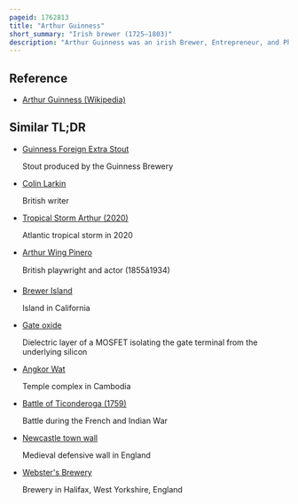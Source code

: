 ```yaml
---
pageid: 1762813
title: "Arthur Guinness"
short_summary: "Irish brewer (1725–1803)"
description: "Arthur Guinness was an irish Brewer, Entrepreneur, and Philanthropist. The inventor of Guinness beer, he founded the Guinness Brewery at St. James's Gate in 1759."
---
```


## Reference

- [Arthur Guinness (Wikipedia)](https://en.wikipedia.org/?curid=1762813)

## Similar TL;DR

- [Guinness Foreign Extra Stout](/tldr/en/guinness-foreign-extra-stout)

  Stout produced by the Guinness Brewery

- [Colin Larkin](/tldr/en/colin-larkin)

  British writer

- [Tropical Storm Arthur (2020)](/tldr/en/tropical-storm-arthur-2020)

  Atlantic tropical storm in 2020

- [Arthur Wing Pinero](/tldr/en/arthur-wing-pinero)

  British playwright and actor (1855â1934)

- [Brewer Island](/tldr/en/brewer-island)

  Island in California

- [Gate oxide](/tldr/en/gate-oxide)

  Dielectric layer of a MOSFET isolating the gate terminal from the underlying silicon

- [Angkor Wat](/tldr/en/angkor-wat)

  Temple complex in Cambodia

- [Battle of Ticonderoga (1759)](/tldr/en/battle-of-ticonderoga-1759)

  Battle during the French and Indian War

- [Newcastle town wall](/tldr/en/newcastle-town-wall)

  Medieval defensive wall in England

- [Webster's Brewery](/tldr/en/websters-brewery)

  Brewery in Halifax, West Yorkshire, England
